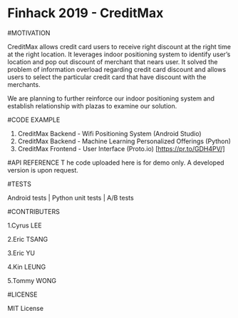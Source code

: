 # Finhack 2019 - CreditMax


#MOTIVATION

CreditMax allows credit card users to receive right discount at the right time at the right location. It leverages indoor positioning system to identify user’s location and pop out discount of merchant that nears user. It solved the problem of information overload regarding credit card discount and allows users to select the particular credit card that have discount with the merchants. 

We are planning to further reinforce our indoor positioning system and establish relationship with plazas to examine our solution.

#CODE EXAMPLE

1. CreditMax Backend - Wifi Positioning System (Android Studio)
2. CreditMax Backend - Machine Learning Personalized Offerings (Python)
3. CreditMax Frontend - User Interface (Proto.io) [https://pr.to/GDH4PV/]

#API REFERENCE
T
he code uploaded here is for demo only. A developed version is upon request.

#TESTS

Android tests | Python unit tests | A/B tests

#CONTRIBUTERS

1.Cyrus LEE

2.Eric TSANG

3.Eric YU

4.Kin LEUNG

5.Tommy WONG

#LICENSE

MIT License

